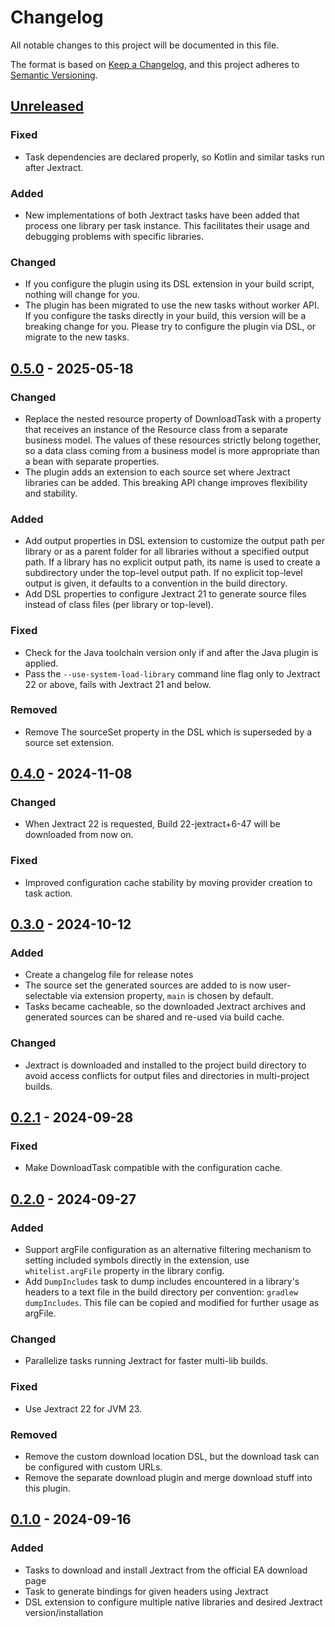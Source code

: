 # Changelog

All notable changes to this project will be documented in this file.

The format is based on [Keep a Changelog](https://keepachangelog.com/en/1.1.0/),
and this project adheres to [Semantic Versioning](https://semver.org/spec/v2.0.0.html).

## [Unreleased]

### Fixed

- Task dependencies are declared properly, so Kotlin and similar tasks run after Jextract.

### Added

- New implementations of both Jextract tasks have been added that process one library per task instance. This facilitates their usage and debugging problems with specific libraries.

### Changed

- If you configure the plugin using its DSL extension in your build script, nothing will change for you.
- The plugin has been migrated to use the new tasks without worker API. If you configure the tasks directly in your build, this version will be a breaking change for you. Please try to configure the plugin via DSL, or migrate to the new tasks.

## [0.5.0] - 2025-05-18

### Changed

- Replace the nested resource property of DownloadTask with a property that receives an instance of the Resource class from a separate business model.
  The values of these resources strictly belong together, so a data class coming from a business model is more appropriate than a bean with separate properties. 
- The plugin adds an extension to each source set where Jextract libraries can be added.
  This breaking API change improves flexibility and stability.

### Added

- Add output properties in DSL extension to customize the output path per library or as a parent folder for all libraries without a specified output path.
  If a library has no explicit output path, its name is used to create a subdirectory under the top-level output path.
  If no explicit top-level output is given, it defaults to a convention in the build directory.
- Add DSL properties to configure Jextract 21 to generate source files instead of class files (per library or top-level).

### Fixed

- Check for the Java toolchain version only if and after the Java plugin is applied.
- Pass the `--use-system-load-library` command line flag only to Jextract 22 or above, fails with Jextract 21 and below.

### Removed

- Remove The sourceSet property in the DSL which is superseded by a source set extension.

## [0.4.0] - 2024-11-08

### Changed

- When Jextract 22 is requested, Build 22-jextract+6-47 will be downloaded from now on.

### Fixed

- Improved configuration cache stability by moving provider creation to task action.

## [0.3.0] - 2024-10-12

### Added

- Create a changelog file for release notes
- The source set the generated sources are added to is now user-selectable via extension property, `main` is chosen by default.
- Tasks became cacheable, so the downloaded Jextract archives and generated sources can be shared and re-used via build cache.

### Changed

- Jextract is downloaded and installed to the project build directory to avoid access conflicts for output files and directories in multi-project builds.

## [0.2.1] - 2024-09-28

### Fixed

- Make DownloadTask compatible with the configuration cache.

## [0.2.0] - 2024-09-27

### Added

- Support argFile configuration as an alternative filtering mechanism to setting included symbols directly in the extension, use `whitelist.argFile` property in the library config.
- Add `DumpIncludes` task to dump includes encountered in a library's headers to a text file in the build directory per convention: `gradlew dumpIncludes`.
  This file can be copied and modified for further usage as argFile.

### Changed

- Parallelize tasks running Jextract for faster multi-lib builds.

### Fixed

- Use Jextract 22 for JVM 23.

### Removed

- Remove the custom download location DSL, but the download task can be configured with custom URLs.
- Remove the separate download plugin and merge download stuff into this plugin.

## [0.1.0] - 2024-09-16

### Added

- Tasks to download and install Jextract from the official EA download page
- Task to generate bindings for given headers using Jextract
- DSL extension to configure multiple native libraries and desired Jextract version/installation

[unreleased]: https://github.com/infolektuell/gradle-jextract/compare/v0.5.0...HEAD
[0.5.0]: https://github.com/infolektuell/gradle-jextract/compare/v0.4.0...v0.5.0
[0.4.0]: https://github.com/infolektuell/gradle-jextract/compare/v0.3.0...v0.4.0
[0.3.0]: https://github.com/infolektuell/gradle-jextract/compare/v0.2.1...v0.3.0
[0.2.1]: https://github.com/infolektuell/gradle-jextract/compare/v0.2.0...v0.2.1
[0.2.0]: https://github.com/infolektuell/gradle-jextract/compare/v0.1.0...v0.2.0
[0.1.0]: https://github.com/infolektuell/gradle-jextract/releases/tag/v0.1.0
